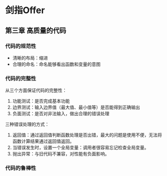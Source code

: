 # 剑指Offer

## 第三章 高质量的代码

### 代码的规范性

+ 清晰的布局：缩进
+ 合理的命名：命名能够看出函数和变量的意图

### 代码的完整性

从三个方面保证代码的完整性：  

1. 功能测试：是否完成基本功能
2. 边界测试：输入边界值（最大值、最小值等）是否能得到正确输出
3. 负面测试：是否对非法输入，做出合理的错误处理

三种错误处理的方式：  

1. 返回值：通过返回值判断函数处理是否出错，最大的问题是使用不便，无法将函数计算结果通过返回值返回。
2. 当错误发生时，设置一个全局变量：调用者很容易忘记检查全局变量。
3. 抛出异常：与旧代码不兼容，对性能有负面影响。

### 代码的鲁棒性
